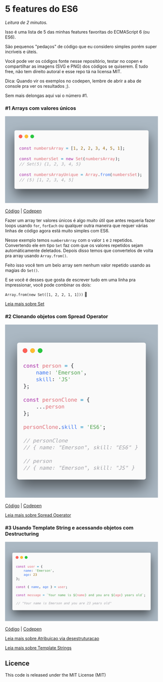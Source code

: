 # 5 features do ES6

*Leitura de 2 minutos.*

Isso é uma lista de 5 das minhas features favoritas do ECMAScript 6 (ou ES6).

São pequenos "pedaços" de código que eu considero simples porém super incríveis e úteis.

Você pode ver os códigos fonte nesse repositório, testar no copen e compartilhar as imagens (SVG e PNG) dos códigos se quiserem. É tudo free, não tem direito autoral e esse repo tá na licensa MIT.

Dica: Quando vir os exemplos no codepen, lembre de abrir a aba de console pra ver os resultados ;).

Sem mais delongas aqui vai o número #1.

### #1 Arrays com valores únicos

![Arrays com valores únicos](/img/unique-array.png?raw=true)

[Código](/features/unique-array.js) | [Codepen](https://codepen.io/emersonmdca/pen/KErYZg)

Fazer um array ter valores únicos é algo muito útil que antes requeria fazer loops usando `for`, `forEach` ou qualquer outra maneira que requer várias linhas de código agora está muito simples com ES6.

Nesse exemplo temos `numbersArray` com o valor `1` e `2` repetidos. Convertendo ele em tipo `Set` faz com que os valores repetidos sejam automáticamente deletados. Depois disso temos que convertelos de volta pra array usando `Array.from()`.

Feito isso você tem um belo array sem nenhum valor repetido usando as magias do `Set()`.

E se você é desses que gosta de escrever tudo em uma linha pra impressionar, você pode combinar os dois:

`Array.from(new Set([1, 2, 2, 1, 1]))` :eyes:

[Leia mais sobre Set](https://developer.mozilla.org/pt-BR/docs/Web/JavaScript/Reference/Global_Objects/Set)

### #2 Clonando objetos com Spread Operator

![Clonando objetos com Spread Operator](/img/object-clone.png?raw=true)

[Código](/features/object-clone.js) | [Codepen](https://codepen.io/emersonmdca/pen/moQgmo)

[Leia mais sobre Spread Operator](https://developer.mozilla.org/pt-BR/docs/Web/JavaScript/Reference/Operators/Spread_operator)

### #3 Usando Template String e acessando objetos com Destructuring

![Arrays com valores únicos](/img/template-string-with-destructuring.png?raw=true)

[Código](/features/template-string-and-destructuring.js) | [Codepen](https://codepen.io/emersonmdca/pen/drQLVg)

[Leia mais sobre Atribuicao via desestruturacao](https://developer.mozilla.org/pt-BR/docs/Web/JavaScript/Reference/Operators/Atribuicao_via_desestruturacao)

[Leia mais sobre Template Strings](https://developer.mozilla.org/pt-BR/docs/Web/JavaScript/Reference/template_strings)

## Licence

This code is released under the MIT License (MIT)

